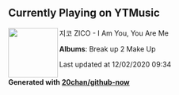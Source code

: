 ## Currently Playing on YTMusic

[<img align="left" width="100" src="https://lh3.googleusercontent.com/dKFeSqdr0pkC9gB7-CpupRfKhSS_Q6102MkIkimT5muHVR1fhjZ7VLHXqlDPIazsLbP7BJ-fkkUUCzTB">](https://music.youtube.com/channel/UC40bAhduiI5dXS6Skp3aH5Q)

지코 ZICO - I Am You, You Are Me

**Albums**: Break up 2 Make Up

Last updated at 12/02/2020 09:34

#### Generated with [20chan/github-now](https://github.com/20chan/github-now)
